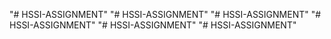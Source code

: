 "# HSSI-ASSIGNMENT" 
"# HSSI-ASSIGNMENT" 
"# HSSI-ASSIGNMENT" 
"# HSSI-ASSIGNMENT" 
"# HSSI-ASSIGNMENT" 
"# HSSI-ASSIGNMENT" 
